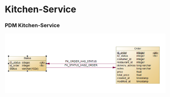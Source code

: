 # Kitchen-Service
### PDM Kitchen-Service
![alt text](https://github.com/fanlya/Kitchen-Service/blob/master/Data%20Model/KitchenService.png)
